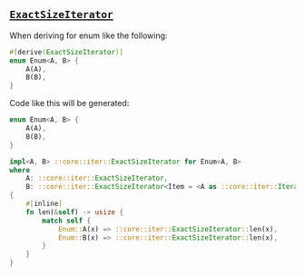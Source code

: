 ## [`ExactSizeIterator`](https://doc.rust-lang.org/std/iter/trait.ExactSizeIterator.html)

When deriving for enum like the following:

```rust
#[derive(ExactSizeIterator)]
enum Enum<A, B> {
    A(A),
    B(B),
}
```

Code like this will be generated:

```rust
enum Enum<A, B> {
    A(A),
    B(B),
}

impl<A, B> ::core::iter::ExactSizeIterator for Enum<A, B>
where
    A: ::core::iter::ExactSizeIterator,
    B: ::core::iter::ExactSizeIterator<Item = <A as ::core::iter::Iterator>::Item>,
{
    #[inline]
    fn len(&self) -> usize {
        match self {
            Enum::A(x) => ::core::iter::ExactSizeIterator::len(x),
            Enum::B(x) => ::core::iter::ExactSizeIterator::len(x),
        }
    }
}
```
